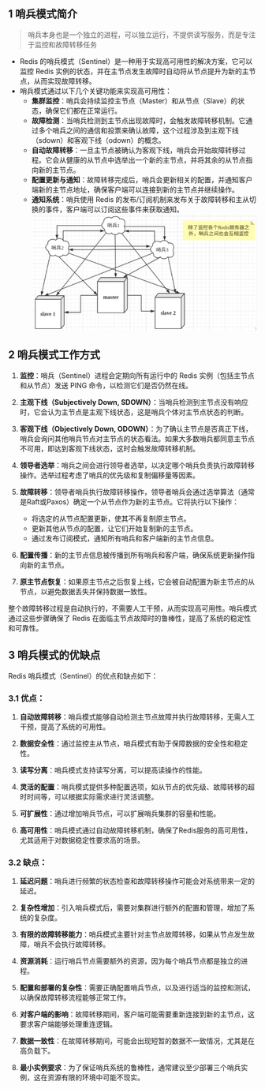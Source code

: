 ## 1 哨兵模式简介
> 哨兵本身也是一个独立的进程，可以独立运行，不提供读写服务，而是专注于监控和故障转移任务

- Redis 的哨兵模式（Sentinel）是一种用于实现高可用性的解决方案，它可以监控 Redis 实例的状态，并在主节点发生故障时自动将从节点提升为新的主节点，从而实现故障转移。
- 哨兵模式通过以下几个关键功能来实现高可用性：
  - **集群监控**：哨兵会持续监控主节点（Master）和从节点（Slave）的状态，确保它们都在正常运行。
  - **故障检测**：当哨兵检测到主节点出现故障时，会触发故障转移机制。它通过多个哨兵之间的通信和投票来确认故障，这个过程涉及到主观下线（sdown）和客观下线（odown）的概念。
  - **自动故障转移**：一旦主节点被确认为客观下线，哨兵会开始故障转移过程。它会从健康的从节点中选举出一个新的主节点，并将其余的从节点指向新的主节点。
  - **配置更新与通知**：故障转移完成后，哨兵会更新相关的配置，并通知客户端新的主节点地址，确保客户端可以连接到新的主节点并继续操作。
  - **通知系统**：哨兵使用 Redis 的发布/订阅机制来发布关于故障转移和主从切换的事件，客户端可以订阅这些事件来获取通知。
![哨兵模式](../images/%E5%93%A8%E5%85%B5%E6%A8%A1%E5%BC%8F.png)

## 2 哨兵模式工作方式
  1) **监控**：哨兵（Sentinel）进程会定期向所有运行中的 Redis 实例（包括主节点和从节点）发送 PING 命令，以检测它们是否仍然在线。

  2) **主观下线（Subjectively Down, SDOWN）**：当哨兵检测到主节点没有响应时，它会认为主节点是主观下线状态，这是哨兵个体对主节点状态的判断。

  3) **客观下线（Objectively Down, ODOWN）**：为了确认主节点是否真正下线，哨兵会询问其他哨兵节点对主节点的状态看法。如果大多数哨兵都同意主节点不可用，即达到客观下线状态，这时会触发故障转移机制。

  4) **领导者选举**：哨兵之间会进行领导者选举，以决定哪个哨兵负责执行故障转移操作。选举过程考虑了哨兵的优先级和复制偏移量等因素。

  5) **故障转移**：领导者哨兵执行故障转移操作，领导者哨兵会通过选举算法（通常是Raft或Paxos）确定一个从节点作为新的主节点。它将执行以下操作：
     - 将选定的从节点配置更新，使其不再复制原主节点。
     - 更新其他从节点的配置，让它们开始复制新的主节点。
     - 通过发布订阅模式，通知所有哨兵和客户端新的主节点信息。

  6) **配置传播**：新的主节点信息被传播到所有哨兵和客户端，确保系统更新操作指向新的主节点。

  7) **原主节点恢复**：如果原主节点之后恢复上线，它会被自动配置为新主节点的从节点，以避免数据丢失并保持数据一致性。

整个故障转移过程是自动执行的，不需要人工干预，从而实现高可用性。哨兵模式通过这些步骤确保了 Redis 在面临主节点故障时的鲁棒性，提高了系统的稳定性和可靠性。

## 3 哨兵模式的优缺点
Redis 哨兵模式（Sentinel）的优点和缺点如下：

### 3.1 优点：

  1. **自动故障转移**：哨兵模式能够自动检测主节点故障并执行故障转移，无需人工干预，提高了系统的可用性。

  2. **数据安全性**：通过监控主从节点，哨兵模式有助于保障数据的安全性和稳定性。

  3. **读写分离**：哨兵模式支持读写分离，可以提高读操作的性能。

  4. **灵活的配置**：哨兵模式提供多种配置选项，如从节点的优先级、故障转移的超时时间等，可以根据实际需求进行灵活调整。

  5. **可扩展性**：通过增加哨兵节点，可以扩展哨兵集群的容量和性能。

  6. **高可用性**：哨兵模式通过自动故障转移机制，确保了Redis服务的高可用性，尤其适用于对数据稳定性要求高的场景。

### 3.2 缺点：

  1. **延迟问题**：哨兵进行频繁的状态检查和故障转移操作可能会对系统带来一定的延迟。

  2. **复杂性增加**：引入哨兵模式后，需要对集群进行额外的配置和管理，增加了系统的复杂度。

  3. **有限的故障转移能力**：哨兵模式主要针对主节点故障转移，如果从节点发生故障，哨兵不会执行故障转移。

  4. **资源消耗**：运行哨兵节点需要额外的资源，因为每个哨兵节点都是独立的进程。

  5. **配置和部署的复杂性**：需要正确配置哨兵节点，以及进行适当的监控和测试，以确保故障转移流程能够正常工作。

  6. **对客户端的影响**：故障转移期间，客户端可能需要重新连接到新的主节点，这要求客户端能够处理重连逻辑。

  7. **数据一致性**：在故障转移期间，可能会出现短暂的数据不一致情况，尤其是在高负载下。

  8. **最小实例要求**：为了保证哨兵系统的鲁棒性，通常建议至少部署三个哨兵实例，这在资源有限的环境中可能不现实。
